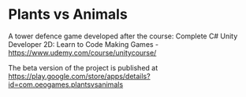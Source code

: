 # Plants vs Animals
A tower defence game developed after the course: Complete C# Unity Developer 2D: Learn to Code Making Games - https://www.udemy.com/course/unitycourse/

The beta version of the project is published at https://play.google.com/store/apps/details?id=com.oeogames.plantsvsanimals
